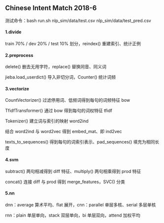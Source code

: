 ## Chinese Intent Match 2018-6

测试命令：bash run.sh nlp_sim/data/test.csv nlp_sim/data/test_pred.csv

#### 1.divide

train 70% / dev 20% / test 10% 划分，reindex() 重建索引、统计正例

#### 2.preprocess

delete() 删去无用字符，replace() 替换同音、同义词

jieba.load_userdict() 导入非切分词，Counter() 统计词频

#### 3.vectorize

CountVectorizer() 过滤停用词、低频词得到每句的词频特征 bow

TfidfTransformer() 通过 bow 得到每句的词权特征 tfidf

Tokenizer() 建立词与索引的映射 word2ind

结合 word2ind 与 word2vec 得到 embed_mat、即 ind2vec

texts_to_sequences() 得到每句的词索引表示、pad_sequences() 填充为相同长度

#### 4.svm

subtract() 两句相减得到 diff 特征、multiply() 两句相乘得到 prod 特征

concat() 连接 diff 与 prod 得到 merge_features，SVC() 分类

#### 5.nn

dnn：average 算术平均、flat 展开，cnn：parallel 单层多核、serial 多层单核

rnn：plain 单层单向，stack 双层单向，bi 单层双向，attend 加权平均